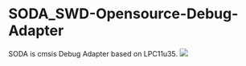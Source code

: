 # SODA_SWD-Opensource-Debug-Adapter
SODA is cmsis Debug Adapter based on LPC11u35.
![](http://exploreembedded.com/wiki/images/3/36/SODA.jpg)
